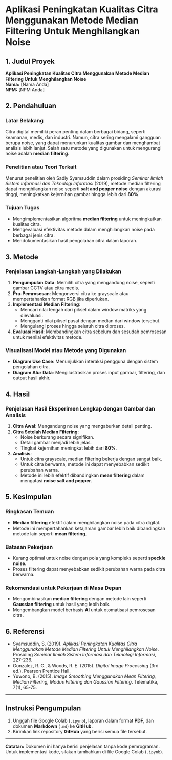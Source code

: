 # Aplikasi Peningkatan Kualitas Citra Menggunakan Metode Median Filtering Untuk Menghilangkan Noise

## 1. Judul Proyek
**Aplikasi Peningkatan Kualitas Citra Menggunakan Metode Median Filtering Untuk Menghilangkan Noise**  
**Nama:** [Nama Anda]  
**NPM:** [NPM Anda]  

## 2. Pendahuluan

### Latar Belakang
Citra digital memiliki peran penting dalam berbagai bidang, seperti keamanan, medis, dan industri. Namun, citra sering mengalami gangguan berupa noise, yang dapat menurunkan kualitas gambar dan menghambat analisis lebih lanjut. Salah satu metode yang digunakan untuk mengurangi noise adalah **median filtering**.

### Penelitian atau Teori Terkait
Menurut penelitian oleh Sadly Syamsuddin dalam prosiding *Seminar Ilmiah Sistem Informasi dan Teknologi Informasi* (2019), metode median filtering dapat menghilangkan noise seperti **salt and pepper noise** dengan akurasi tinggi, meningkatkan kejernihan gambar hingga lebih dari **80%**.

### Tujuan Tugas
- Mengimplementasikan algoritma **median filtering** untuk meningkatkan kualitas citra.
- Mengevaluasi efektivitas metode dalam menghilangkan noise pada berbagai jenis citra.
- Mendokumentasikan hasil pengolahan citra dalam laporan.

## 3. Metode

### Penjelasan Langkah-Langkah yang Dilakukan
1. **Pengumpulan Data**: Memilih citra yang mengandung noise, seperti gambar CCTV atau citra medis.
2. **Pra-Pemrosesan**: Mengonversi citra ke grayscale atau mempertahankan format RGB jika diperlukan.
3. **Implementasi Median Filtering**:
   - Mencari nilai tengah dari piksel dalam window matriks yang dievaluasi.
   - Mengganti nilai piksel pusat dengan median dari window tersebut.
   - Mengulangi proses hingga seluruh citra diproses.
4. **Evaluasi Hasil**: Membandingkan citra sebelum dan sesudah pemrosesan untuk menilai efektivitas metode.

### Visualisasi Model atau Metode yang Digunakan
- **Diagram Use Case**: Menunjukkan interaksi pengguna dengan sistem pengolahan citra.
- **Diagram Alur Data**: Mengilustrasikan proses input gambar, filtering, dan output hasil akhir.

## 4. Hasil

### Penjelasan Hasil Eksperimen Lengkap dengan Gambar dan Analisis
1. **Citra Awal**: Mengandung noise yang mengaburkan detail penting.
2. **Citra Setelah Median Filtering**:
   - Noise berkurang secara signifikan.
   - Detail gambar menjadi lebih jelas.
   - Tingkat kejernihan meningkat lebih dari **80%**.
3. **Analisis**:
   - Untuk citra grayscale, median filtering bekerja dengan sangat baik.
   - Untuk citra berwarna, metode ini dapat menyebabkan sedikit perubahan warna.
   - Metode ini lebih efektif dibandingkan **mean filtering** dalam mengatasi **noise salt and pepper**.

## 5. Kesimpulan

### Ringkasan Temuan
- **Median filtering** efektif dalam menghilangkan noise pada citra digital.
- Metode ini mempertahankan ketajaman gambar lebih baik dibandingkan metode lain seperti **mean filtering**.

### Batasan Pekerjaan
- Kurang optimal untuk noise dengan pola yang kompleks seperti **speckle noise**.
- Proses filtering dapat menyebabkan sedikit perubahan warna pada citra berwarna.

### Rekomendasi untuk Pekerjaan di Masa Depan
- Mengombinasikan **median filtering** dengan metode lain seperti **Gaussian filtering** untuk hasil yang lebih baik.
- Mengembangkan model berbasis **AI** untuk otomatisasi pemrosesan citra.

## 6. Referensi
- Syamsuddin, S. (2019). *Aplikasi Peningkatan Kualitas Citra Menggunakan Metode Median Filtering Untuk Menghilangkan Noise*. Prosiding *Seminar Ilmiah Sistem Informasi dan Teknologi Informasi*, 227-236.
- Gonzalez, R. C., & Woods, R. E. (2015). *Digital Image Processing* (3rd ed.). Pearson Prentice Hall.
- Yuwono, B. (2015). *Image Smoothing Menggunakan Mean Filtering, Median Filtering, Modus Filtering dan Gaussian Filtering*. Telematika, 7(1), 65-75.

---

## Instruksi Pengumpulan
1. Unggah file Google Colab (`.ipynb`), laporan dalam format **PDF**, dan dokumen **Markdown** (`.md`) ke **GitHub**.
2. Kirimkan link repository **GitHub** yang berisi semua file tersebut.

---

**Catatan:**
Dokumen ini hanya berisi penjelasan tanpa kode pemrograman. Untuk implementasi kode, silakan tambahkan di file Google Colab (`.ipynb`).


